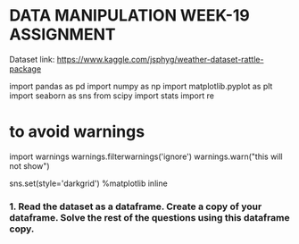 # DATA MANIPULATION WEEK-19 ASSIGNMENT

Dataset link: https://www.kaggle.com/jsphyg/weather-dataset-rattle-package

import pandas as pd
import numpy as np
import matplotlib.pyplot as plt
import seaborn as sns
from scipy import stats
import re

# to avoid warnings
import warnings
warnings.filterwarnings('ignore')
warnings.warn("this will not show")

sns.set(style='darkgrid')
%matplotlib inline

### 1. Read the dataset as a dataframe. Create a copy of your dataframe. Solve the rest of the questions using this dataframe copy.
